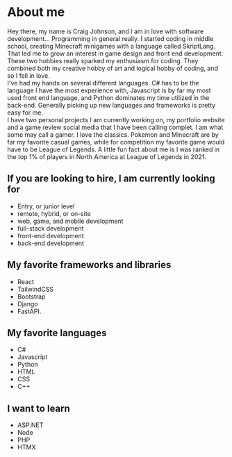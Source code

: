 # About me
Hey there, my name is Craig Johnson, and I am in love with software development... Programming in general really. I started coding in middle school, creating Minecraft minigames with a language called SkriptLang. That led me to grow an interest in game design and front end development. These two hobbies really sparked my enthusiasm for coding. They combined both my creative hobby of art and logical hobby of coding, and so I fell in love.     
I've had my hands on several different languages. C# has to be the language I have the most experience with, Javascript is by far my most used front end language, and Python dominates my time utilized in the back-end. Generally picking up new languages and frameworks is pretty easy for me.     
I have two personal projects I am currently working on, my portfolio website and a game review social media that I have been calling complet. I am what some may call a gamer. I love the classics. Pokemon and Minecraft are by far my favorite casual games, while for competition my favorite game would have to be League of Legends. A little fun fact about me is I was ranked in the top 1% of players in North America at League of Legends in 2021.     

## If you are looking to hire, I am currently looking for
- Entry, or junior level
- remote, hybrid, or on-site
- web, game, and mobile development
- full-stack development
- front-end development
- back-end development

## My favorite frameworks and libraries
- React
- TailwindCSS
- Bootstrap
- Django
- FastAPI.

## My favorite languages
- C#
- Javascript
- Python
- HTML
- CSS
- C++

## I want to learn
- ASP.NET
- Node
- PHP
- HTMX
